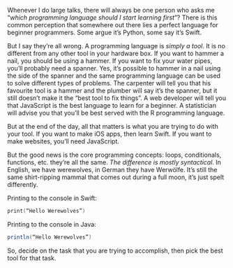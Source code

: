Whenever I do large talks, there will always be one person who asks me “*which programming language should I start learning first*”? There is this common perception that somewhere out there lies a perfect language for beginner programmers. Some argue it’s Python, some say it’s Swift. 

But I say they’re all wrong. A programming language is *simply a tool*. It is no different from any other tool in your hardware box. 
If you want to hammer a nail, you should be using a hammer. If you want to fix your water pipes, you’ll probably need a spanner. Yes, it’s possible to hammer in a nail using the side of the spanner and the same programming language can be used to solve different types of problems. The carpenter will tell you that his favourite tool is a hammer and the plumber will say it’s the spanner, but it still doesn’t make it the “best tool to fix things”. A web developer will tell you that JavaScript is the best language to learn for a beginner. A statistician will advise you that you’ll be best served with the R programming language. 

But at the end of the day, all that matters is what you are trying to do with your tool. If you want to make iOS apps, then learn Swift. If you want to make websites, you’ll need JavaScript. 

But the good news is the core programming concepts: loops, conditionals, functions, etc. they’re all the same. *The difference is mostly syntactical*. 
In English, we have werewolves, in German they have Werwölfe. It’s still the same shirt-ripping mammal that comes out during a full moon, it’s just spelt differently. 

Printing to the console in Swift: 
```swift
print(“Hello Werewolves”)
``` 
Printing to the console in Java: 
```java
println(“Hello Werewolves”)
``` 
So, decide on the task that you are trying to accomplish, then pick the best tool for that task.